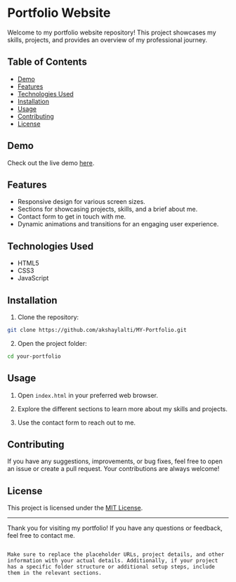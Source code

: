# Portfolio Website

Welcome to my portfolio website repository! This project showcases my skills, projects, and provides an overview of my professional journey.

## Table of Contents
- [Demo](#demo)
- [Features](#features)
- [Technologies Used](#technologies-used)
- [Installation](#installation)
- [Usage](#usage)
- [Contributing](#contributing)
- [License](#license)

## Demo

Check out the live demo [here](https://akshay-kumar93.web.app/).

## Features

- Responsive design for various screen sizes.
- Sections for showcasing projects, skills, and a brief about me.
- Contact form to get in touch with me.
- Dynamic animations and transitions for an engaging user experience.

## Technologies Used

- HTML5
- CSS3
- JavaScript

## Installation

1. Clone the repository:

```bash
git clone https://github.com/akshaylalti/MY-Portfolio.git
```

2. Open the project folder:

```bash
cd your-portfolio
```

## Usage

1. Open `index.html` in your preferred web browser.

2. Explore the different sections to learn more about my skills and projects.

3. Use the contact form to reach out to me.

## Contributing

If you have any suggestions, improvements, or bug fixes, feel free to open an issue or create a pull request. Your contributions are always welcome!

## License

This project is licensed under the [MIT License](LICENSE).

---

Thank you for visiting my portfolio! If you have any questions or feedback, feel free to contact me.
```

Make sure to replace the placeholder URLs, project details, and other information with your actual details. Additionally, if your project has a specific folder structure or additional setup steps, include them in the relevant sections.
